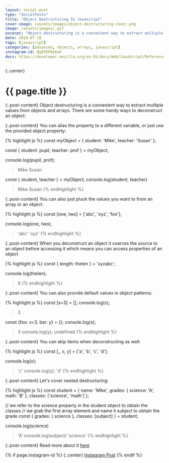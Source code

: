 ```yaml
---
layout: social-post
type: "SocialPosts"
title: "Object Destructuring In Javascript"
cover-image: /assets/images/object-destructuring-cover.png
image: /assets/images/.gif
excerpt: "Object destructuring is a convenient way to extract multiple values from objects and arrays."
date: 2019-07-18
tags: [javascript]
categories: [advanced, objects, arrays, javascript]
instagram-id: ByBTKFWiKeE
docs: https://developer.mozilla.org/en-US/docs/Web/JavaScript/Reference/Operators/Destructuring_assignment
---
```

{:.center}
# {{ page.title }}

{:.post-content}
Object destructuring is a convenient way to extract multiple values from objects
and arrays. There are some handy ways to deconstruct an object:

{:.post-content}
You can alias the property to a different variable, or just use the provided
object property:

{% highlight js %}
const myObject = {
    student: 'Mike',
    teacher: 'Susan'
};

const { student: pupil, teacher: prof } = myObject;

console.log(pupil, prof);
> Mike Susan

const { student, teacher } = myObject;
console.log(student, teacher)
> Mike Susan
{% endhighlight %}

{:.post-content}
You can also just pluck the values you want to from an array or an object:

{% highlight js %}
const [one, two] = ['abc', 'xyz', 'foo'];

console.log(one, two);
> 'abc' 'xyz'
{% endhighlight %}

{:.post-content}
When you deconstruct an object it coerces the source to an object before
accessing it which means you can access properties of an object

{% highlight js %}
const { length: thelen } = 'xyzabc';

console.log(thelen);
> 6
{% endhighlight %}

{:.post-content}
You can also provide default values in object patterns:

{% highlight js %}
const [x=3] = [];
console.log(x);
> 3

const {foo: x=3, bar: y} = {};
console.log(x);
> 3
console.log(y);
> undefined
{% endhighlight %}

{:.post-content}
You can skip items when deconstructing as well:

{% highlight js %}
const [,, x, y] = ['a', 'b', 'c', 'd'];

console.log(x);
> 'c'
console.log(y);
> 'd'
{% endhighlight %}

{:.post-content}
Let's cover nested destructuring:

{% highlight js %}
const student = {
    name: 'Mike',
    grades: {
        science: 'A',
        math: 'B'
    },
    classes: ['science', 'math']
};

// we refer to the science property in the student object to obtain the classes
// we grab the first array element and name it subject to obtain the grade
const { grades: { science }, classes: [subject] } = student;

console.log(science)
> 'A'
console.log(subject)
> 'science'
{% endhighlight %}

{:.post-content}
Read more about it <a href="{{page.docs}}" target="_blank">here</a>

{% if page.instagram-id %}
{:.center}
<a class="insta-link" href="https://www.instagram.com/p/{{page.instagram-id}}" target="_blank">Instagram Post</a>
{% endif %}
